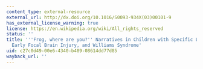 ```yaml
---
content_type: external-resource
external_url: http://dx.doi.org/10.1016/S0093-934X(03)00101-9
has_external_license_warning: true
license: https://en.wikipedia.org/wiki/All_rights_reserved
status: ''
title: '''Frog, where are you?'' Narratives in Children with Specific Language Impairment,
  Early Focal Brain Injury, and Williams Syndrome'
uid: c27c0d49-00e6-4340-b489-08614dd77d85
wayback_url: ''
---
```

